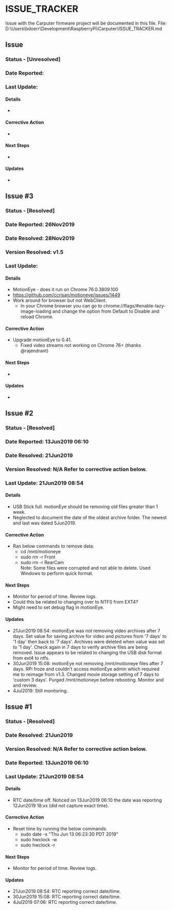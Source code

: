 # ISSUE_TRACKER
Issue with the Carputer firmware project will be documented in this file.
File:  D:\Users\bdoerr\Development\RaspberryPi\Carputer\ISSUE_TRACKER.md

    
## Issue #
### Status - [Unresolved]
### Date Reported: 
### Last Update: 
#### Details
- 
#### Corrective Action
-  
#### Next Steps
- 
#### Updates
- 

## Issue #3
### Status - [Resolved]
### Date Reported:  26Nov2019
### Date Resolved:  28Nov2019
### Version Resolved:  v1.5
### Last Update:
#### Details
- MotionEye - does it run on Chrome 76.0.3809.100
- <https://github.com/ccrisan/motioneye/issues/1449>
- Work around for browser but not WebClient.  
    - In your Chrome browser you can go to chrome://flags/#enable-lazy-image-loading and change the option from Default to Disable and reload Chrome.
#### Corrective Action
- Upgrade motionEye to 0.41.
    - Fixed video streams not working on Chrome 76+ (thanks @rajendrant)
#### Next Steps
- 
#### Updates
- 


## Issue #2
### Status - [Resolved]
### Date Reported:  13Jun2019 06:10
### Date Resolved:  21Jun2019
### Version Resolved: N/A Refer to corrective action below.
### Last Update:   21Jun2019 08:54
#### Details
- USB Stick full.  motionEye should be removing old files greater than 1 week.
- Neglected to document the date of the oldest archive folder.  The newest and last was dated 5Jun2019.
#### Corrective Action
- Ran below commands to remove data.  
    - cd /mnt/motioneye
    - sudo rm -r Front  
    - sudo rm -r RearCam  
    Note:  Some files were corrupted and not able to delete.  Used Windows to perform quick format.
#### Next Steps
- Monitor for period of time.  Review logs. 
- Could this be related to changing over to NTFS from EXT4?
- Might need to set debug flag in motionEye.
#### Updates
- 21Jun2019 08:54:  motionEye was not removing video archives after 7 days.  Set value for saving archive for video and pictures from '7 days' to '1 day' then
back to '7 days'.  Archives were deleted when value was set to '1 day'.  Check again in 7 days to verify archive files are being removed.  Issue appears to 
be related to changing the USB disk format from ext4 to ntfs.
- 30Jun2019 15:08:  motionEye not removing /mnt/motioneye files after 7 days.  RPi froze and couldn't access motionEye admin 
which required me to reimage from v1.3.  Changed movie storage setting of 7 days to 'custom 3 days'.  Purged /mnt/motioneye before 
rebooting.  Monitor and and review.
- 4Jul2019:  Still monitoring.

## Issue #1
### Status - [Resolved]
### Date Resolved:  21Jun2019
### Version Resolved: N/A Refer to corrective action below.
### Date Reported:  13Jun2019 06:10
### Last Update:   21Jun2019 08:54
#### Details
- RTC date/time off.  Noticed on 13Jun2019 06:10 the date was reporting 12Jun2019 18:xx (did not capture exact time).
#### Corrective Action
- Reset time by running the below commands.  
    - sudo date -s "Thu Jun 13 06:23:30 PDT 2019"
    - sudo hwclock -w  
    - sudo hwclock -r  
#### Next Steps
- Monitor for period of time.  Review logs.   
#### Updates
- 21Jun2019 08:54:  RTC reporting correct date/time.
- 30Jun2019 15:08:  RTC reporting correct date/time.
- 4Jul2019 07:06:   RTC reporting correct date/time.



